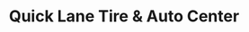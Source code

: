 ---
title: "Quick Lane Tire & Auto Center"
url: /belleville/quick-lane-tire-und-auto-center/
shop: Autowerkstatt
---